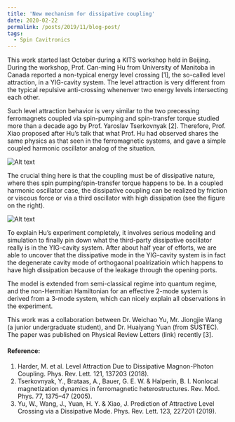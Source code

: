 ```yaml
---
title: 'New mechanism for dissipative coupling'
date: 2020-02-22
permalink: /posts/2019/11/blog-post/
tags:
  - Spin Cavitronics
---
```


This work started last October during a KITS workshop held in Beijing. During the workshop, Prof. Can-ming Hu from University of Manitoba in Canada reported a non-typical energy level crossing [1], the so-called level attraction, in a YIG-cavity system. The level attraction is very different from the typical repulsive anti-crossing whenenver two energy levels intersecting each other. 

Such level attraction behavior is very similar to the two precessing ferromagnets coupled via spin-pumping and spin-transfer torque studied more than a decade ago by Prof. Yaroslav Tserkovnyak [2]. Therefore, Prof. Xiao proposed after Hu’s talk that what Prof. Hu had observed shares the same physics as that seen in the ferromagnetic systems, and gave a simple coupled harmonic oscillator analog of the situation. 

![Alt text](http://www.physics.fudan.edu.cn/tps/people/jxiao/_Media/screen-shot-2019-11-29-at_med.png)

The crucial thing here is that the coupling must be of dissipative nature, where thes spin pumping/spin-transfer torque happens to be. In a coupled harmonic oscillator case, the dissipative coupling can be realized by friction or viscous force or via a third oscillator with high dissipation (see the figure on the right).

![Alt text](http://www.physics.fudan.edu.cn/tps/people/jxiao/_Media/screen-shot-2019-11-29-at_med-2.png)

To explain Hu’s experiment completely, it involves serious modeling and simulation to finally pin down what the third-party dissipative oscillator really is in the YIG-cavity system. After about half year of efforts, we are able to uncover that the dissipative mode in the YIG-cavity system is in fact the degenerate cavity mode of orthogaonal poalrizatioin which happens to have high dissipation because of the leakage through the opening ports.

The model is extended from semi-classical regime into quantum regime, and the non-Hermitian Hamiltonian for an effective 2-mode system is derived from a 3-mode system, which can nicely explain all observations in the experiment. 

This work was a collaboration between Dr. Weichao Yu, Mr. Jiongjie Wang (a junior undergraduate student), and Dr. Huaiyang Yuan (from SUSTEC). The paper was published on Physical Review Letters  (link) recently [3]. 

#### Reference:
1. Harder, M. et al. Level Attraction Due to Dissipative Magnon-Photon Coupling. Phys. Rev. Lett. 121, 137203 (2018).
2. Tserkovnyak, Y., Brataas, A., Bauer, G. E. W. & Halperin, B. I. Nonlocal magnetization dynamics in ferromagnetic heterostructures. Rev. Mod. Phys. 77, 1375–47 (2005).
3. Yu, W., Wang, J., Yuan, H. Y. & Xiao, J. Prediction of Attractive Level Crossing via a Dissipative Mode. Phys. Rev. Lett. 123, 227201 (2019).